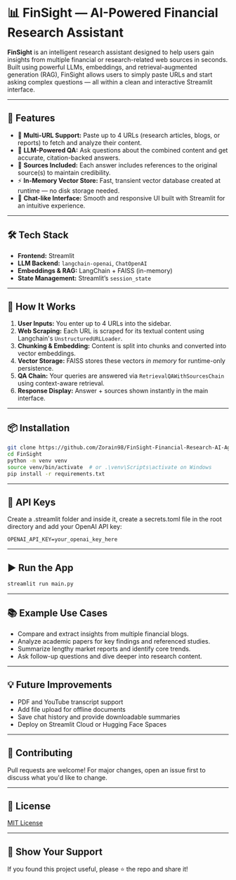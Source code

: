 # 📊 FinSight — AI-Powered Financial Research Assistant

**FinSight** is an intelligent research assistant designed to help users gain insights from multiple financial or research-related web sources in seconds. Built using powerful LLMs, embeddings, and retrieval-augmented generation (RAG), FinSight allows users to simply paste URLs and start asking complex questions — all within a clean and interactive Streamlit interface.

---

## 🚀 Features

- 🔗 **Multi-URL Support:** Paste up to 4 URLs (research articles, blogs, or reports) to fetch and analyze their content.  
- 🧠 **LLM-Powered QA:** Ask questions about the combined content and get accurate, citation-backed answers.  
- 🧾 **Sources Included:** Each answer includes references to the original source(s) to maintain credibility.  
- ⚡ **In-Memory Vector Store:** Fast, transient vector database created at runtime — no disk storage needed.  
- 💬 **Chat-like Interface:** Smooth and responsive UI built with Streamlit for an intuitive experience.

---

## 🛠️ Tech Stack

- **Frontend:** Streamlit  
- **LLM Backend:** `langchain-openai`, `ChatOpenAI`  
- **Embeddings & RAG:** LangChain + FAISS (in-memory) 
- **State Management:** Streamlit’s `session_state`

---

## 🧪 How It Works

1. **User Inputs:** You enter up to 4 URLs into the sidebar.  
2. **Web Scraping:** Each URL is scraped for its textual content using Langchain's `UnstructuredURLLoader`.  
3. **Chunking & Embedding:** Content is split into chunks and converted into vector embeddings.  
4. **Vector Storage:** FAISS stores these vectors *in memory* for runtime-only persistence.  
5. **QA Chain:** Your queries are answered via `RetrievalQAWithSourcesChain` using context-aware retrieval.  
6. **Response Display:** Answer + sources shown instantly in the main interface.

---

## 📦 Installation

```bash
git clone https://github.com/Zorain98/FinSight-Financial-Research-AI-Agent.git
cd FinSight
python -m venv venv
source venv/bin/activate  # or .\venv\Scripts\activate on Windows
pip install -r requirements.txt
```

---

## 🔑 API Keys

Create a .streamlit folder and inside it, create a secrets.toml file in the root directory and add your OpenAI API key:

```
OPENAI_API_KEY=your_openai_key_here
```

---

## ▶️ Run the App

```bash
streamlit run main.py
```

---

## 📚 Example Use Cases

- Compare and extract insights from multiple financial blogs.  
- Analyze academic papers for key findings and referenced studies.  
- Summarize lengthy market reports and identify core trends.  
- Ask follow-up questions and dive deeper into research content.

---

## 💡 Future Improvements

- PDF and YouTube transcript support  
- Add file upload for offline documents  
- Save chat history and provide downloadable summaries  
- Deploy on Streamlit Cloud or Hugging Face Spaces  

---

## 🤝 Contributing

Pull requests are welcome! For major changes, open an issue first to discuss what you'd like to change.

---

## 📄 License

[MIT License](LICENSE)

---

## 🌟 Show Your Support

If you found this project useful, please ⭐ the repo and share it!
